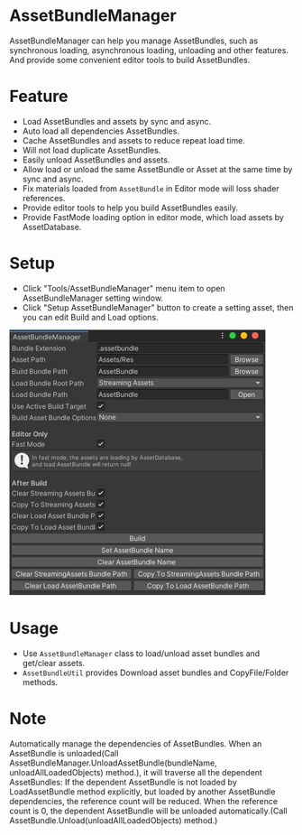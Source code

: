 # AssetBundleManager
AssetBundleManager can help you manage AssetBundles, such as synchronous loading, asynchronous loading, unloading and other features. And provide some convenient editor tools to build AssetBundles.

# Feature
* Load AssetBundles and assets by sync and async.
* Auto load all dependencies AssetBundles.
* Cache AssetBundles and assets to reduce repeat load time.
* Will not load duplicate AssetBundles.
* Easily unload AssetBundles and assets.
* Allow load or unload the same AssetBundle or Asset at the same time by sync and async.
* Fix materials loaded from `AssetBundle` in Editor mode will loss shader references.
* Provide editor tools to help you build AssetBundles easily.
* Provide FastMode loading option in editor mode, which load assets by AssetDatabase.

# Setup
* Click "Tools/AssetBundleManager" menu item to open AssetBundleManager setting window.
* Click "Setup AssetBundleManager" button to create a setting asset, then you can edit Build and Load options.

![image](https://github.com/Mr-sB/AssetBundleManager/raw/master/Screenshots/SettingWindow.png)

# Usage
* Use `AssetBundleManager` class to load/unload asset bundles and get/clear assets.
* `AssetBundleUtil` provides Download asset bundles and CopyFile/Folder methods.

# Note
Automatically manage the dependencies of AssetBundles. When an AssetBundle is unloaded(Call AssetBundleManager.UnloadAssetBundle(bundleName, unloadAllLoadedObjects) method.), 
it will traverse all the dependent AssetBundles: If the dependent AssetBundle is not loaded by LoadAssetBundle method explicitly, 
but loaded by another AssetBundle dependencies, the reference count will be reduced. When the reference count is 0, 
the dependent AssetBundle will be unloaded automatically.(Call AssetBundle.Unload(unloadAllLoadedObjects) method.)